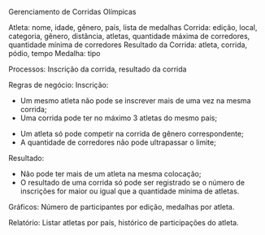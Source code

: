 Gerenciamento de Corridas Olímpicas

Atleta: nome, idade, gênero, país, lista de medalhas
Corrida: edição, local, categoria, gênero, distância, atletas, quantidade máxima de corredores, quantidade mínima de corredores
Resultado da Corrida: atleta, corrida, pódio, tempo
Medalha: tipo

Processos: Inscrição da corrida, resultado da corrida

Regras de negócio:
Inscrição:
+ Um mesmo atleta não pode se inscrever mais de uma vez na mesma corrida;
+ Uma corrida pode ter no máximo 3 atletas do mesmo país;
- Um  atleta só pode competir na corrida de gênero correspondente;
- A quantidade de corredores não pode ultrapassar o limite;

Resultado:
+ Não pode ter mais de um atleta na mesma colocação;
+ O resultado de uma corrida só pode ser registrado se o número de inscrições for maior ou igual que a quantidade mínima de atletas.

Gráficos: Número de participantes por edição, medalhas por atleta.

Relatório: Listar atletas por país, histórico de participações do atleta.
